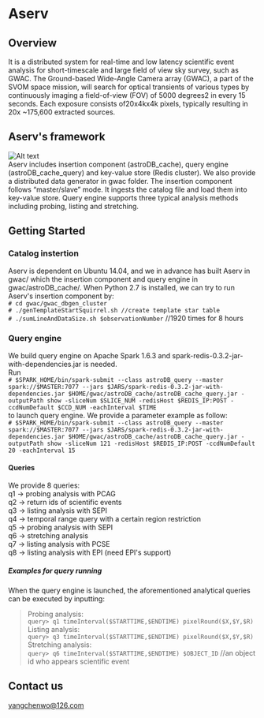 # Aserv
## Overview 
It is a distributed system for real-time and low latency scientific event analysis for short-timescale and large field of view sky survey, such as GWAC. The Ground-based Wide-Angle Camera array (GWAC), a part of the SVOM space mission, will search for optical transients of various types by continuously imaging a field-of-view (FOV) of 5000 degrees2 in every 15 seconds. Each exposure consists of20x4kx4k pixels, typically resulting in 20x ~175,600 extracted sources. 
## Aserv's framework
![Alt text](http://p1cfu8w1j.bkt.clouddn.com/Aservimage1.jpg)</br>
Aserv includes insertion component (astroDB_cache), query engine (astroDB_cache_query) and key-value store (Redis cluster). We also provide a distributed data generator in gwac folder. The insertion component follows “master/slave” mode. It ingests the catalog file and load them into key-value store. Query engine supports three typical analysis methods including probing, listing and stretching.

## Getting Started
### Catalog instertion
Aserv is dependent on Ubuntu 14.04, and we in advance has built Aserv in gwac/ which the insertion component and query engine in gwac/astroDB_cache/. When Python 2.7 is installed, we can try to run Aserv's insertion component by:</br>
`# cd gwac/gwac_dbgen_cluster`</br>
`# ./genTemplateStartSquirrel.sh //create template star table`</br>
`# ./sumLineAndDataSize.sh $observationNumber` //1920 times for 8 hours </br>

### Query engine 
We build query engine on Apache Spark 1.6.3 and spark-redis-0.3.2-jar-with-dependencies.jar is needed. </br> Run </br>
`# $SPARK_HOME/bin/spark-submit --class astroDB_query --master spark://$MASTER:7077 --jars $JARS/spark-redis-0.3.2-jar-with-dependencies.jar $HOME/gwac/astroDB_cache/astroDB_cache_query.jar -outputPath show -sliceNum $SLICE_NUM -redisHost $REDIS_IP:POST -ccdNumDefault $CCD_NUM -eachInterval $TIME`
</br> to launch query engine. We provide a parameter example as follow: </br>
`# $SPARK_HOME/bin/spark-submit --class astroDB_query --master spark://$MASTER:7077 --jars $JARS/spark-redis-0.3.2-jar-with-dependencies.jar $HOME/gwac/astroDB_cache/astroDB_cache_query.jar -outputPath show -sliceNum 121 -redisHost $REDIS_IP:POST -ccdNumDefault 20 -eachInterval 15`
#### Queries
We provide 8 queries: </br>
q1 -> probing analysis with PCAG</br>
q2 -> return ids of scientific events</br>
q3 -> listing analysis with SEPI</br>
q4 -> temporal range query with a certain region restriction</br>
q5 -> probing analysis with SEPI</br>
q6 -> stretching analysis</br>
q7 -> listing analysis with PCSE</br>
q8 -> listing analysis with EPI (need EPI's support)</br>

##### Examples for query running  
When the query engine is launched, the aforementioned analytical queries can be executed by inputting:
> Probing analysis:</br>
`query> q1 timeInterval($STARTTIME,$ENDTIME) pixelRound($X,$Y,$R)`</br>
> Listing analysis:</br>
`query> q3 timeInterval($STARTTIME,$ENDTIME) pixelRound($X,$Y,$R)`</br>
> Stretching analysis:</br>
`query> q6 timeInterval($STARTTIME,$ENDTIME) $OBJECT_ID` //an object id who appears scientific event

## Contact us
 <yangchenwo@126.com> 
